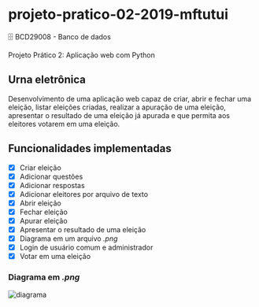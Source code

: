 # projeto-pratico-02-2019-mftutui

🗄️ BCD29008 - Banco de dados 

Projeto Prático 2: Aplicação web com Python

## Urna eletrônica 

Desenvolvimento de uma aplicação web capaz de criar, abrir e fechar uma eleição, listar eleições criadas, realizar a apuração de uma eleição, apresentar o resultado de uma eleição já apurada e que permita aos eleitores votarem em uma eleição.

## Funcionalidades implementadas

- [X] Criar eleição
- [X] Adicionar questões
- [X] Adicionar respostas
- [X] Adicionar eleitores por arquivo de texto
- [X] Abrir eleição
- [X] Fechar eleição
- [X] Apurar eleição
- [X] Apresentar o resultado de uma eleição
- [X] Diagrama em um arquivo *.png*
- [X] Login de usuário comum e administrador
- [X] Votar em uma eleição

### Diagrama em *.png*

![diagrama](https://github.com/BCD29008-classroom/projeto-pratico-02-2019-01-mftutui/blob/master/Driagrama1.png)

